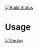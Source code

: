 [![Build Status](https://img.shields.io/travis/pennsignals/fuzzy-engine.svg?style=flat-square)](https://travis-ci.org/pennsignals/fuzzy-engine)

# Usage

[![Deploy](https://www.herokucdn.com/deploy/button.svg)](https://heroku.com/deploy)
